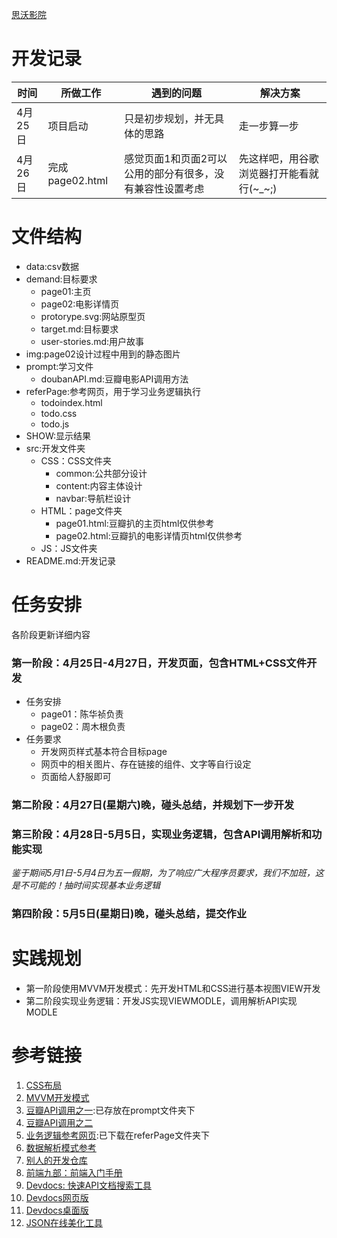 [思沃影院](https://github.com/cofreshman/tw-movie-theater)
# 开发记录

| 时间 | 所做工作 | 遇到的问题 | 解决方案 |
| - | - | - | - |
| 4月25日| 项目启动 | 只是初步规划，并无具体的思路 | 走一步算一步 |
| 4月26日| 完成page02.html | 感觉页面1和页面2可以公用的部分有很多，没有兼容性设置考虑 | 先这样吧，用谷歌浏览器打开能看就行(~_~;) |

# 文件结构
- data:csv数据
- demand:目标要求
    - page01:主页
    - page02:电影详情页
    - protorype.svg:网站原型页
    - target.md:目标要求
    - user-stories.md:用户故事
- img:page02设计过程中用到的静态图片
- prompt:学习文件
    - doubanAPI.md:豆瓣电影API调用方法
- referPage:参考网页，用于学习业务逻辑执行
    - todoindex.html
    - todo.css
    - todo.js
- SHOW:显示结果
- src:开发文件夹
    - CSS：CSS文件夹
        + common:公共部分设计
        + content:内容主体设计
        + navbar:导航栏设计
    - HTML：page文件夹
        - page01.html:豆瓣扒的主页html仅供参考
        - page02.html:豆瓣扒的电影详情页html仅供参考
    - JS：JS文件夹
- README.md:开发记录

# 任务安排
各阶段更新详细内容
### 第一阶段：4月25日-4月27日，开发页面，包含HTML+CSS文件开发 
- 任务安排
    - page01：陈华祯负责
    - page02：周木根负责
- 任务要求
    - 开发网页样式基本符合目标page
    - 网页中的相关图片、存在链接的组件、文字等自行设定
    - 页面给人舒服即可

### 第二阶段：4月27日(星期六)晚，碰头总结，并规划下一步开发

### 第三阶段：4月28日-5月5日，实现业务逻辑，包含API调用解析和功能实现
*鉴于期间5月1日-5月4日为五一假期，为了响应广大程序员要求，我们不加班，这是不可能的！抽时间实现基本业务逻辑*

### 第四阶段：5月5日(星期日)晚，碰头总结，提交作业

# 实践规划
- 第一阶段使用MVVM开发模式：先开发HTML和CSS进行基本视图VIEW开发
- 第二阶段实现业务逻辑：开发JS实现VIEWMODLE，调用解析API实现MODLE

# 参考链接

1. [CSS布局](https://www.yuque.com/fe9/basic/pdrpr8)
2. [MVVM开发模式](https://www.yuque.com/fe9/basic/ag975a)
3. [豆瓣API调用之一](./prompt/doubanAPI.md):已存放在prompt文件夹下
4. [豆瓣API调用之二](https://blog.csdn.net/hlx20080808/article/details/83274513)
5. [业务逻辑参考网页](http://www.todolist.cn/):已下载在referPage文件夹下
6. [数据解析模式参考](https://github.com/tws-practice/tw-movie-theater/blob/master/movies.csv)
7. [别人的开发仓库](https://github.com/tws-practice/tw-movie-theater/network/members)
8. [前端九部：前端入门手册](https://www.yuque.com/fe9/basic)
9. [Devdocs: 快速API文档搜索工具](https://www.yuque.com/fe9/basic/devdocs)
10. [Devdocs网页版](https://devdocs.io/)
11. [Devdocs桌面版](https://github.com/egoist/devdocs-desktop/releases)
12. [JSON在线美化工具](http://jsonviewer.stack.hu/)

